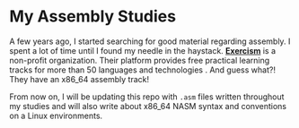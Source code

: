 # My Assembly Studies

A few years ago, I started searching for good material regarding assembly. I spent a lot of time until I found my needle in the haystack. **[Exercism](https://exercism.org/)** is a non-profit organization. Their platform provides free practical learning tracks for more than 50 languages and technologies . And guess what?! They have an x86_64 assembly track!

From now on, I will be updating this repo with ```.asm``` files written throughout my studies and will also write about x86_64 NASM syntax and conventions on a Linux environments.
